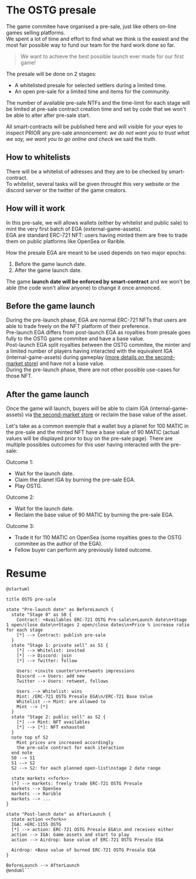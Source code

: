 # The OSTG presale

The game commitee have organised a pre-sale, just like others on-line games selling platforms.  
We spent a lot of time and effort to find what we think is the easiest and the most fair possible way to fund our team for the hard work done so far.
> We want to achieve the best possible launch ever made for our first game!  

The presale will be done on 2 stages:
 - A whitelisted presale for selected settlers during a limited time.
 - An open pre-sale for a limited time and items for the community.

The number of available pre-sale NTFs and the time-limit for each stage will be limited at pre-sale contract creation time and set by code that we won't be able to alter after pre-sale start.  

All smart-contracts will be published here and will visible for your eyes to inspect PRIOR any pre-sale annoncement: *we do not want you to trust what we say, we want you to go online and check* we said the truth.

## How to whitelists 

There will be a whitelist of adresses and they are to be checked by smart-contract.  
To whitelist, several tasks will be given throught this very website or the discord server or the twitter of the game creators.  
## How will it work

In this pre-sale, we will allows wallets (either by whitelist and public sale) to mint the very first batch of EGA (external-game-assets).  
EGA are standard ERC-721 NFT: users having minted them are free to trade them on public platforms like OpenSea or Rarible.  

How the presale EGA are meant to be used depends on two major epochs:
1. Before the game launch date.
2. After the game launch date.

The game **launch date will be enforced by smart-contract** and we won't be able (the code won't allow anyone) to change it once annonced.  

## Before the game launch

During the pre-launch phase, EGA are normal ERC-721 NFTs that users are able to trade freely on the NFT platform of their preference.  
Pre-launch EGA differs from post-launch EGA as royalties from presale goes fully to the OSTG game commitee and have a base value.  
Post-launch EGA split royalties between the OSTG commitee, the minter and a limited number of players having interacted with the equivalent IGA (internal-game-assets) during gameplay ([more details on the second-market store](/economics/game-economics-store.html)) and have not a base value.  
During the pre-launch phase, there are not other possible use-cases for those NFT.  

## After the game launch

Once the game will launch, buyers will be able to claim IGA (internal-game-assets) via [the second-market store](/economics/game-economics-store.html) or reclaim the base value of the asset.  

Let's take as a common exemple that a wallet buy a planet for 100 MATIC in the pre-sale and the minted NFT have a base value of 90 MATIC (actual values will be displayed prior to buy on the pre-sale page).
There are multiple possibles outcomes for this user having interacted with the pre-sale:

Outcome 1:
 - Wait for the launch date.
 - Claim the planet IGA by burning the pre-sale EGA.
 - Play OSTG.

Outcome 2:
 - Wait for the launch date.
 - Reclaim the base value of 90 MATIC by burning the pre-sale EGA.

Outcome 3:
 - Trade it for 110 MATIC on OpenSea (some royalties goes to the OSTG commitee as the author of the EGA).
 - Fellow buyer can perform any previously listed outcome.

# Resume

```plantuml!
@startuml

title OSTG pre-sale

state "Pre-launch date" as BeforeLaunch {
  state "Stage 0" as S0 {
    Contract: +Availables ERC-721 OSTG Pre-sale\n+Launch date\n+Stage 1 open/close date\n+Stages 2 open/close dates\n+Price % increase ratio for each stage
    [*] --> Contract: publish pre-sale
  }
  state "Stage 1: private sell" as S1 {
    [*] --> Whitelist: invited
    [*] --> Discord: join
    [*] --> Twitter: follow
    
    Users: +invite counter\n+retweets impressions
    Discord --> Users: add new
    Twitter --> Users: retweet, follows
    
    Users --> Whitelist: wins
    Mint: /ERC-721 OSTG Presale EGA\n/ERC-721 Base Value
    Whitelist --> Mint: are allowed to 
    Mint --> [*]
  }
  state "Stage 2: public sell" as S2 {
    [*] --> Mint: NFT availables
    [*] --> [*]: NFT exhausted
  }
  note top of S2
    Mint prices are increased accordingly
    the pre-sale contract for each iteraction
  end note
  S0 --> S1
  S1 --> S2
  S2 --> S2: for each planned open-list\nstage 2 date range
  
  state markets <<fork>>
  [*] --> markets: freely trade ERC-721 OSTG Presale
  markets --> OpenSea
  markets --> Rarible
  markets --> ...
}

state "Post-lanch date" as AfterLaunch {
  state action <<fork>>
  IGA: +ERC-1155 OSTG
  [*] --> action: ERC-721 OSTG Presale EGA\n and receives either
  action --> IGA: Game assets and start to play
  action --> Airdrop: base value of ERC-721 OSTG Presale EGA
  
  Airdrop: +Base value of burned ERC-721 OSTG Presale EGA
}

BeforeLaunch --> AfterLaunch
@enduml```
